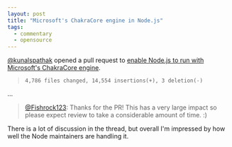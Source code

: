 ```yaml
---
layout: post
title: "Microsoft's ChakraCore engine in Node.js"
tags:
  - commentary
  - opensource
---
```


[@kunalspathak](https://github.com/kunalspathak) opened a pull request to [enable Node.js to run with Microsoft's ChakraCore engine](https://github.com/nodejs/node/pull/4765).


> `4,786 files changed, 14,554 insertions(+), 3 deletion(-)`

…

> [@Fishrock123](https://github.com/Fishrock123): Thanks for the PR! This has a very large impact so please expect review to take a considerable amount of time. :)

There is a lot of discussion in the thread, but overall I'm impressed by how well the Node maintainers are handling it.
